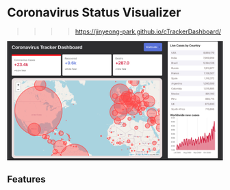 # Coronavirus Status Visualizer
>>>> https://jinyeong-park.github.io/cTrackerDashboard/

![cTrackerDashboard](/corona_virus_tracker.png)


## Features